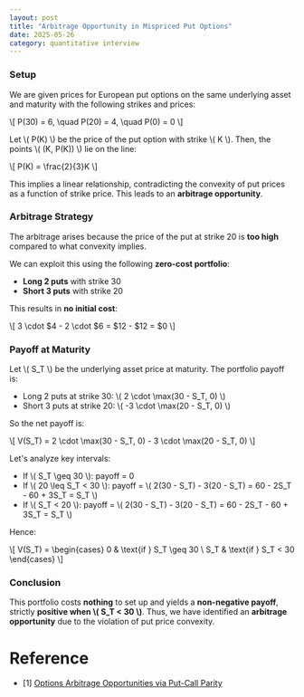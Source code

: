 ```yaml
---
layout: post
title: "Arbitrage Opportunity in Mispriced Put Options"
date: 2025-05-26
category: quantitative interview
---
```


### Setup

We are given prices for European put options on the same underlying asset and maturity with the following strikes and prices:

\\[
P(30) = 6, \quad P(20) = 4, \quad P(0) = 0
\\]

Let \\( P(K) \\) be the price of the put option with strike \\( K \\). Then, the points \\( (K, P(K)) \\) lie on the line:

\\[
P(K) = \frac{2}{3}K
\\]

This implies a linear relationship, contradicting the convexity of put prices as a function of strike price. This leads to an **arbitrage opportunity**.

### Arbitrage Strategy

The arbitrage arises because the price of the put at strike 20 is **too high** compared to what convexity implies.

We can exploit this using the following **zero-cost portfolio**:

- **Long 2 puts** with strike 30
- **Short 3 puts** with strike 20

This results in **no initial cost**:

\\[
3 \cdot \$4 - 2 \cdot \$6 = \$12 - \$12 = \$0
\\]

### Payoff at Maturity

Let \\( S_T \\) be the underlying asset price at maturity. The portfolio payoff is:

- Long 2 puts at strike 30: \\( 2 \cdot \max(30 - S_T, 0) \\)
- Short 3 puts at strike 20: \\( -3 \cdot \max(20 - S_T, 0) \\)

So the net payoff is:

\\[
V(S_T) = 2 \cdot \max(30 - S_T, 0) - 3 \cdot \max(20 - S_T, 0)
\\]

Let's analyze key intervals:

- If \\( S_T \geq 30 \\): payoff = 0
- If \\( 20 \leq S_T < 30 \\): payoff = \\( 2(30 - S_T) - 3(20 - S_T) = 60 - 2S_T - 60 + 3S_T = S_T \\)
- If \\( S_T < 20 \\): payoff = \\( 2(30 - S_T) - 3(20 - S_T) = 60 - 2S_T - 60 + 3S_T = S_T \\)

Hence:

\\[
V(S_T) = 
\begin{cases}
0 & \text{if } S_T \geq 30 \\
S_T & \text{if } S_T < 30
\end{cases}
\\]

### Conclusion

This portfolio costs **nothing** to set up and yields a **non-negative payoff**, strictly **positive when \\( S_T < 30 \\)**. Thus, we have identified an **arbitrage opportunity** due to the violation of put price convexity.

# Reference

* [1] [Options Arbitrage Opportunities via Put-Call Parity](https://www.investopedia.com/articles/optioninvestor/05/011905.asp)
